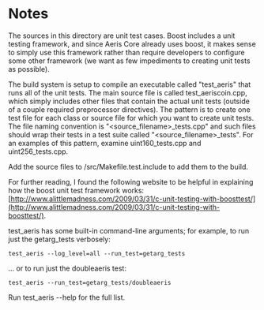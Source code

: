 # Notes
The sources in this directory are unit test cases.  Boost includes a
unit testing framework, and since Aeris Core already uses boost, it makes
sense to simply use this framework rather than require developers to
configure some other framework (we want as few impediments to creating
unit tests as possible).

The build system is setup to compile an executable called "test_aeris"
that runs all of the unit tests.  The main source file is called
test_aeriscoin.cpp, which simply includes other files that contain the
actual unit tests (outside of a couple required preprocessor
directives).  The pattern is to create one test file for each class or
source file for which you want to create unit tests.  The file naming
convention is "<source_filename>_tests.cpp" and such files should wrap
their tests in a test suite called "<source_filename>_tests".  For an
examples of this pattern, examine uint160_tests.cpp and
uint256_tests.cpp.

Add the source files to /src/Makefile.test.include to add them to the build.

For further reading, I found the following website to be helpful in
explaining how the boost unit test framework works:
[http://www.alittlemadness.com/2009/03/31/c-unit-testing-with-boosttest/](http://www.alittlemadness.com/2009/03/31/c-unit-testing-with-boosttest/).

test_aeris has some built-in command-line arguments; for
example, to run just the getarg_tests verbosely:

    test_aeris --log_level=all --run_test=getarg_tests

... or to run just the doubleaeris test:

    test_aeris --run_test=getarg_tests/doubleaeris

Run  test_aeris --help   for the full list.

